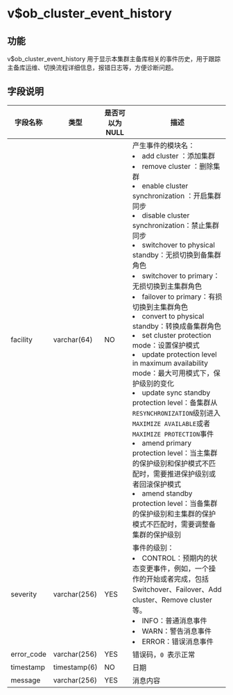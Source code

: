 v$ob_cluster_event_history 
===============================================



功能 
-----------

v$ob_cluster_event_history 用于显示本集群主备库相关的事件历史，用于跟踪主备库运维、切换流程详细信息，报错日志等，方便诊断问题。

字段说明 
-------------



|  **字段名称**  |    **类型**    | **是否可以为 NULL** |                                                                                                                                                                                                                                                                                                                                                                                                                                                                                                                                                                                    **描述**                                                                                                                                                                                                                                                                                                                                                                                                                                                                                                                                                                                    |
|------------|--------------|----------------|------------------------------------------------------------------------------------------------------------------------------------------------------------------------------------------------------------------------------------------------------------------------------------------------------------------------------------------------------------------------------------------------------------------------------------------------------------------------------------------------------------------------------------------------------------------------------------------------------------------------------------------------------------------------------------------------------------------------------------------------------------------------------------------------------------------------------------------------------------------------------------------------------------------------------------------------------------------------------------------------------------------------------------------------------------------------------------------------------------------------------------------------------------------------------|
| facility   | varchar(64)  | NO             | 产生事件的模块名： <li> add cluster ：添加集群   <li> remove cluster ：删除集群   <li> enable cluster synchronization ：开启集群同步   <li> disable cluster synchronization：禁止集群同步   <li> switchover to physical standby：无损切换到备集群角色   <li> switchover to primary：无损切换到主集群角色   <li> failover to primary：有损切换到主集群角色   <li> convert to physical standby：转换成备集群角色   <li> set cluster protection mode：设置保护模式   <li> update protection level in maximum availability mode：最大可用模式下，保护级别的变化   <li> update sync standby protection level：备集群从`RESYNCHRONIZATION`级别进入`MAXIMIZE AVAILABLE`或者`MAXIMIZE PROTECTION`事件   <li> amend primary protection level：当主集群的保护级别和保护模式不匹配时，需要推进保护级别或者回滚保护模式   <li> amend standby protection level：当备集群的保护级别和主集群的保护模式不匹配时，需要调整备集群的保护级别    |
| severity   | varchar(256) | YES            | 事件的级别： <li> CONTROL：预期内的状态变更事件，例如，一个操作的开始或者完成，包括 Switchover、Failover、Add cluster、Remove cluster 等。   <li> INFO：普通消息事件   <li> WARN：警告消息事件   <li> ERROR：错误消息事件                                                                                                                                                                                                                                                                                                                                                                                                                                                                                                                                                                                                                                                                                                                                                                                                                                                        |
| error_code | varchar(256) | YES            | 错误码，`0 `表示正常                                                                                                                                                                                                                                                                                                                                                                                                                                                                                                                                                                                                                                                                                                                                                                                                                                                                                                                                                                                                                                                                                                                                                                 |
| timestamp  | timestamp(6) | NO             | 日期                                                                                                                                                                                                                                                                                                                                                                                                                                                                                                                                                                                                                                                                                                                                                                                                                                                                                                                                                                                                                                                                                                                                                                           |
| message    | varchar(256) | YES            | 消息内容                                                                                                                                                                                                                                                                                                                                                                                                                                                                                                                                                                                                                                                                                                                                                                                                                                                                                                                                                                                                                                                                                                                                                                         |


